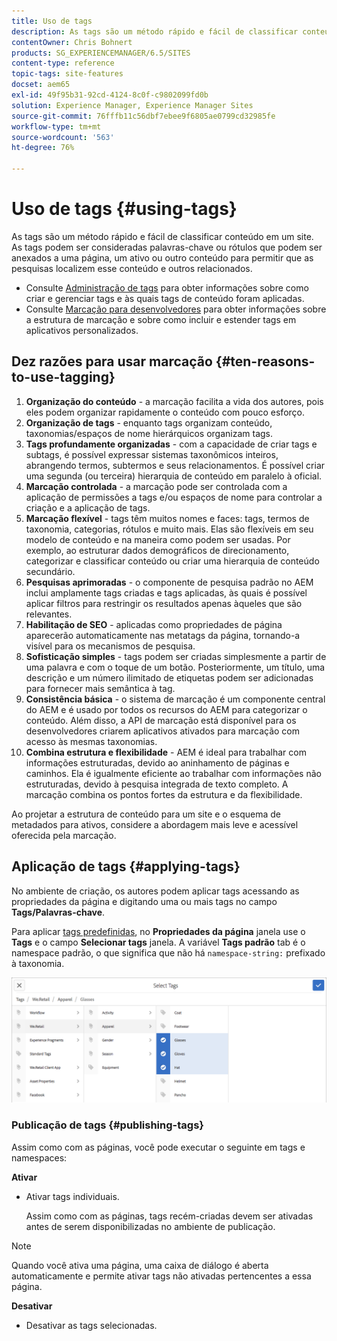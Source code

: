 ```yaml
---
title: Uso de tags
description: As tags são um método rápido e fácil de classificar conteúdo em um site.
contentOwner: Chris Bohnert
products: SG_EXPERIENCEMANAGER/6.5/SITES
content-type: reference
topic-tags: site-features
docset: aem65
exl-id: 49f95b31-92cd-4124-8c0f-c9802099fd0b
solution: Experience Manager, Experience Manager Sites
source-git-commit: 76fffb11c56dbf7ebee9f6805ae0799cd32985fe
workflow-type: tm+mt
source-wordcount: '563'
ht-degree: 76%

---
```



# Uso de tags {#using-tags}

As tags são um método rápido e fácil de classificar conteúdo em um site. As tags podem ser consideradas palavras-chave ou rótulos que podem ser anexados a uma página, um ativo ou outro conteúdo para permitir que as pesquisas localizem esse conteúdo e outros relacionados.

* Consulte [Administração de tags](/help/sites-administering/tags.md) para obter informações sobre como criar e gerenciar tags e às quais tags de conteúdo foram aplicadas.
* Consulte [Marcação para desenvolvedores](/help/sites-developing/tags.md) para obter informações sobre a estrutura de marcação e sobre como incluir e estender tags em aplicativos personalizados.

## Dez razões para usar marcação {#ten-reasons-to-use-tagging}

1. **Organização do conteúdo** - a marcação facilita a vida dos autores, pois eles podem organizar rapidamente o conteúdo com pouco esforço.
1. **Organização de tags** - enquanto tags organizam conteúdo, taxonomias/espaços de nome hierárquicos organizam tags.
1. **Tags profundamente organizadas** - com a capacidade de criar tags e subtags, é possível expressar sistemas taxonômicos inteiros, abrangendo termos, subtermos e seus relacionamentos. É possível criar uma segunda (ou terceira) hierarquia de conteúdo em paralelo à oficial.
1. **Marcação controlada** - a marcação pode ser controlada com a aplicação de permissões a tags e/ou espaços de nome para controlar a criação e a aplicação de tags.
1. **Marcação flexível** - tags têm muitos nomes e faces: tags, termos de taxonomia, categorias, rótulos e muito mais. Elas são flexíveis em seu modelo de conteúdo e na maneira como podem ser usadas. Por exemplo, ao estruturar dados demográficos de direcionamento, categorizar e classificar conteúdo ou criar uma hierarquia de conteúdo secundário.
1. **Pesquisas aprimoradas** - o componente de pesquisa padrão no AEM inclui amplamente tags criadas e tags aplicadas, às quais é possível aplicar filtros para restringir os resultados apenas àqueles que são relevantes.
1. **Habilitação de SEO** - aplicadas como propriedades de página aparecerão automaticamente nas metatags da página, tornando-a visível para os mecanismos de pesquisa.
1. **Sofisticação simples** - tags podem ser criadas simplesmente a partir de uma palavra e com o toque de um botão. Posteriormente, um título, uma descrição e um número ilimitado de etiquetas podem ser adicionadas para fornecer mais semântica à tag.
1. **Consistência básica** - o sistema de marcação é um componente central do AEM e é usado por todos os recursos do AEM para categorizar o conteúdo. Além disso, a API de marcação está disponível para os desenvolvedores criarem aplicativos ativados para marcação com acesso às mesmas taxonomias.
1. **Combina estrutura e flexibilidade** - AEM é ideal para trabalhar com informações estruturadas, devido ao aninhamento de páginas e caminhos. Ela é igualmente eficiente ao trabalhar com informações não estruturadas, devido à pesquisa integrada de texto completo. A marcação combina os pontos fortes da estrutura e da flexibilidade.

Ao projetar a estrutura de conteúdo para um site e o esquema de metadados para ativos, considere a abordagem mais leve e acessível oferecida pela marcação.

## Aplicação de tags   {#applying-tags}

No ambiente de criação, os autores podem aplicar tags acessando as propriedades da página e digitando uma ou mais tags no campo **Tags/Palavras-chave**.

Para aplicar [tags predefinidas](/help/sites-administering/tags.md), no **Propriedades da página** janela use o **Tags** e o campo **Selecionar tags** janela. A variável **Tags padrão** tab é o namespace padrão, o que significa que não há `namespace-string:` prefixado à taxonomia.

![Janela Selecionar tags; use o botão X para desmarcar as tags selecionadas no momento](assets/chlimage_1-41.png)

### Publicação de tags {#publishing-tags}

Assim como com as páginas, você pode executar o seguinte em tags e namespaces:

**Ativar**

* Ativar tags individuais.

  Assim como com as páginas, tags recém-criadas devem ser ativadas antes de serem disponibilizadas no ambiente de publicação.

>[!NOTE]
>
>Quando você ativa uma página, uma caixa de diálogo é aberta automaticamente e permite ativar tags não ativadas pertencentes a essa página.

**Desativar**

* Desativar as tags selecionadas.
